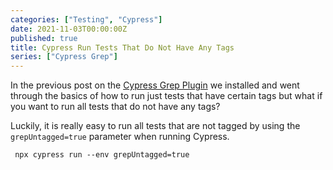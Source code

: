 ```yaml
---
categories: ["Testing", "Cypress"]
date: 2021-11-03T00:00:00Z
published: true
title: Cypress Run Tests That Do Not Have Any Tags
series: ["Cypress Grep"]
---
```


In the previous post on the [Cypress Grep Plugin](/cypress-grep) we installed and went through the basics of how to run just tests that have certain tags but what if you want to run all tests that do not have any tags?

<!--more-->

Luckily, it is really easy to run all tests that are not tagged by using the `grepUntagged=true` parameter when running Cypress.

```shell
 npx cypress run --env grepUntagged=true
```
